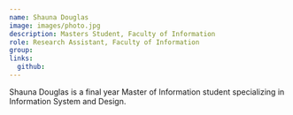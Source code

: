 ```yaml
---
name: Shauna Douglas
image: images/photo.jpg
description: Masters Student, Faculty of Information
role: Research Assistant, Faculty of Information
group: 
links:
  github: 
---
```


Shauna Douglas is a final year Master of Information student specializing in Information System and Design.
